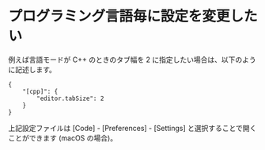 # プログラミング言語毎に設定を変更したい

例えば言語モードが C++ のときのタブ幅を 2 に指定したい場合は、以下のように記述します。

```
{
    "[cpp]": {
        "editor.tabSize": 2
    }
}
```

上記設定ファイルは [Code] - [Preferences] - [Settings] と選択することで開くことができます (macOS の場合)。
